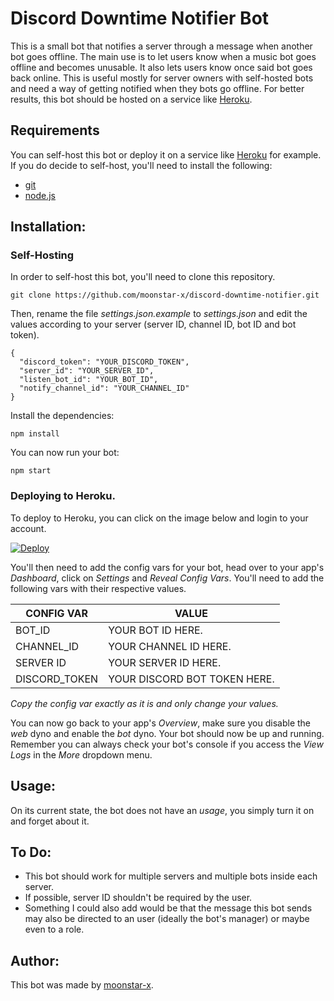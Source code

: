 # Discord Downtime Notifier Bot
This is a small bot that notifies a server through a message when another bot goes offline. The main use is to let users know when a music bot goes offline and becomes unusable. It also lets users know once said bot goes back online. This is useful mostly for server owners with self-hosted bots and need a way of getting notified when they bots go offline. For better results, this bot should be hosted on a service like [Heroku](https://www.heroku.com/).

## Requirements
You can self-host this bot or deploy it on a service like [Heroku](https://www.heroku.com/) for example. If you do decide to self-host, you'll need to install the following:

* [git](https://git-scm.com/)
* [node.js](https://nodejs.org/en/)

## Installation:

### Self-Hosting
In order to self-host this bot, you'll need to clone this repository.

    git clone https://github.com/moonstar-x/discord-downtime-notifier.git

Then, rename the file *settings.json.example* to *settings.json* and edit the values according to your server (server ID, channel ID, bot ID and bot token).

    {
      "discord_token": "YOUR_DISCORD_TOKEN",
      "server_id": "YOUR_SERVER_ID",
      "listen_bot_id": "YOUR_BOT_ID",
      "notify_channel_id": "YOUR_CHANNEL_ID"
    }

Install the dependencies:

    npm install

You can now run your bot:

    npm start


### Deploying to Heroku.
To deploy to Heroku, you can click on the image below and login to your account.

[![Deploy](https://www.herokucdn.com/deploy/button.svg)](https://heroku.com/deploy?template=https://github.com/moonstar-x/discord-downtime-notifier)

You'll then need to add the config vars for your bot, head over to your app's *Dashboard*, click on *Settings* and *Reveal Config Vars*. You'll need to add the following vars with their respective values.

| CONFIG VAR    | VALUE                        |
|---------------|------------------------------|
| BOT_ID        | YOUR BOT ID HERE.            |
| CHANNEL_ID    | YOUR CHANNEL ID HERE.        |
| SERVER ID     | YOUR SERVER ID HERE.         |
| DISCORD_TOKEN | YOUR DISCORD BOT TOKEN HERE. |

*Copy the config var exactly as it is and only change your values.*

You can now go back to your app's *Overview*, make sure you disable the *web* dyno and enable the *bot* dyno. Your bot should now be up and running. Remember you can always check your bot's console if you access the *View Logs* in the *More* dropdown menu.

## Usage:
On its current state, the bot does not have an *usage*, you simply turn it on and forget about it.

## To Do:
* This bot should work for multiple servers and multiple bots inside each server.
* If possible, server ID shouldn't be required by the user.
* Something I could also add would be that the message this bot sends may also be directed to an user (ideally the bot's manager) or maybe even to a role.

## Author:
This bot was made by [moonstar-x](https://github.com/moonstar-x).

